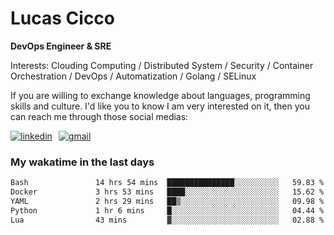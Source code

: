 # Lucas Cicco

**DevOps Engineer & SRE**

Interests: Clouding Computing / Distributed System / Security / Container Orchestration / DevOps / Automatization / Golang / SELinux

If you are willing to exchange knowledge about languages, programming skills and culture. I'd like you to know I am very interested on it, then you can reach me through those social medias:

<div style="display: flex; align-items: center; gap: 10px;">
  <a href="https://www.linkedin.com/in/lucas-vitor-de-cicco" target="_blank">
    <img
      src="https://img.shields.io/badge/-LinkedIn-%230077B5?style=for-the-badge&logo=linkedin&logoColor=white"
      alt="linkedin"
      target="_blank" 
    />
  </a>
  <a href="mailto:lucasvitorx1@gmail.com">
      <img
        src="https://img.shields.io/badge/-Gmail-%23333?style=for-the-badge&logo=gmail&logoColor=white"
        alt="gmail"
        target="_blank"
      />
  </a>
</div>

### My wakatime in the last days

<!--START_SECTION:waka-->

```txt
Bash               14 hrs 54 mins  ███████████████░░░░░░░░░░   59.83 %
Docker             3 hrs 53 mins   ████░░░░░░░░░░░░░░░░░░░░░   15.62 %
YAML               2 hrs 29 mins   ██▒░░░░░░░░░░░░░░░░░░░░░░   09.98 %
Python             1 hr 6 mins     █░░░░░░░░░░░░░░░░░░░░░░░░   04.44 %
Lua                43 mins         ▓░░░░░░░░░░░░░░░░░░░░░░░░   02.88 %
```

<!--END_SECTION:waka-->
